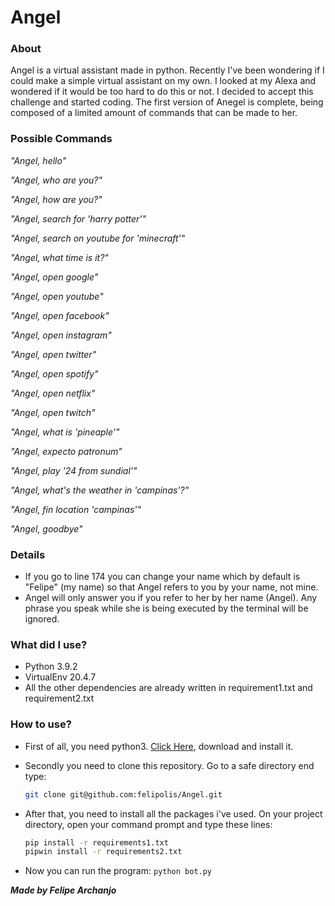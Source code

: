 # Angel

### About

Angel is a virtual assistant made in python. Recently I've been wondering if I could make a simple virtual assistant on my own. I looked at my Alexa and wondered if it would be too hard to do this or not. I decided to accept this challenge and started coding. The first version of Anegel is complete, being composed of a limited amount of commands that can be made to her.

### Possible Commands

*"Angel, hello"*

*"Angel, who are you?"*

*"Angel, how are you?"*

*"Angel, search for 'harry potter'"*

*"Angel, search on youtube for 'minecraft'"*

*"Angel, what time is it?"*

*"Angel, open google"*

*"Angel, open youtube"*

*"Angel, open facebook"*

*"Angel, open instagram"*

*"Angel, open twitter"*

*"Angel, open spotify"*

*"Angel, open netflix"*

*"Angel, open twitch"*

*"Angel, what is 'pineaple'"*

*"Angel, expecto patronum"*

*"Angel, play '24 from sundial'"*

*"Angel, what's the weather in 'campinas'?"*

*"Angel, fin location 'campinas'"*

*"Angel, goodbye"*

### Details

* If you go to line 174 you can change your name which by default is "Felipe" (my name) so that Angel refers to you by your name, not mine.
* Angel will only answer you if you refer to her by her name (Angel). Any phrase you speak while she is being executed by the terminal will be ignored.

### What did I use?

* Python 3.9.2
* VirtualEnv 20.4.7
* All the other dependencies are already written in requirement1.txt and requirement2.txt

### How to use?

* First of all, you need python3. [Click Here](https://www.python.org/), download and install it.
* Secondly you need to clone this repository. Go to a safe directory end type:

  ````bash
  git clone git@github.com:felipolis/Angel.git
  ````
* After that, you need to install all the packages i've used. On your project directory, open your command prompt and type these lines:

  ````bash
  pip install -r requirements1.txt
  pipwin install -r requirements2.txt
  ````
* Now you can run the program: `python bot.py`


***Made by Felipe Archanjo***
